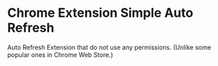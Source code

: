 # Chrome Extension Simple Auto Refresh

Auto Refresh Extension that do not use any permissions.  (Unlike some popular ones in Chrome Web Store.)
